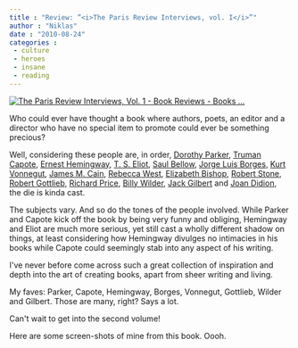 ```yaml
---
title : "Review: ”<i>The Paris Review Interviews, vol. I</i>”"
author : "Niklas"
date : "2010-08-24"
categories : 
 - culture
 - heroes
 - insane
 - reading
---
```


[![](http://www.smh.com.au/ffximage/2007/04/24/Paris_070423032417193_wideweb__300x446.jpg "The Paris Review Interviews, Vol. 1 - Book Reviews - Books ...")](http://www.smh.com.au/ffximage/2007/04/24/Paris_070423032417193_wideweb__300x446.jpg)

Who could ever have thought a book where authors, poets, an editor and a director who have no special item to promote could ever be something precious?

Well, considering these people are, in order, [Dorothy Parker](http://en.wikipedia.org/wiki/Dorothy%20Parker), [Truman Capote](http://en.wikipedia.org/wiki/Truman%20Capote), [Ernest Hemingway](http://en.wikipedia.org/wiki/Ernest%20Hemingway), [T. S. Eliot](http://en.wikipedia.org/wiki/T.%20S.%20Eliot), [Saul Bellow](http://en.wikipedia.org/wiki/Saul%20Bellow), [Jorge Luis Borges](http://en.wikipedia.org/wiki/Jorge%20Luis%20Borges), [Kurt Vonnegut](http://en.wikipedia.org/wiki/Kurt%20Vonnegut), [James M. Cain](http://en.wikipedia.org/wiki/James%20M.%20Cain), [Rebecca West](http://en.wikipedia.org/wiki/Rebecca%20West), [Elizabeth Bishop](http://en.wikipedia.org/wiki/Elizabeth%20Bishop), [Robert Stone](http://en.wikipedia.org/wiki/Robert%20Stone), [Robert Gottlieb](http://en.wikipedia.org/wiki/Robert%20Gottlieb), [Richard Price](http://en.wikipedia.org/wiki/Richard%20Price%20%28writer%29), [Billy Wilder](http://en.wikipedia.org/wiki/Billy%20Wilder), [Jack Gilbert](http://en.wikipedia.org/wiki/Jack%20Gilbert) and [Joan Didion](http://en.wikipedia.org/wiki/Joan%20Didion), the die is kinda cast.

The subjects vary. And so do the tones of the people involved. While Parker and Capote kick off the book by being very funny and obliging, Hemingway and Eliot are much more serious, yet still cast a wholly different shadow on things, at least considering how Hemingway divulges no intimacies in his books while Capote could seemingly stab into any aspect of his writing.

I've never before come across such a great collection of inspiration and depth into the art of creating books, apart from sheer writing and living.

My faves: Parker, Capote, Hemingway, Borges, Vonnegut, Gottlieb, Wilder and Gilbert. Those are many, right? Says a lot.

Can't wait to get into the second volume!

Here are some screen-shots of mine from this book. Oooh.
